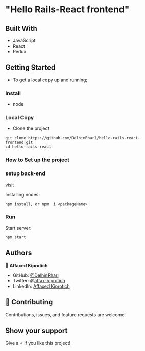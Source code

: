 # "Hello Rails-React frontend"


## Built With
- JavaScript
- React
- Redux

## Getting Started

- To get  a local copy up and running;

### Install

- node 

### Local Copy

- Clone the project

```
git clone https://github.com/DelhinRharl/hello-rails-react-frontend.git
cd hello-rails-react
```

### How to Set up the project

### setup back-end

[visit](https://github.com/DelhinRharl/hello-rails-react-backend.git)

Installing  nodes:

```
npm install, or npm  i <packageName>
```
### Run

Start server:

```
npm start
```
## Authors

👤 **Affaxed Kiprotich**

- GitHub: [@DelhinRharl](https://github.com/DelhinRharl)
- Twitter: [@affax-kiprotich](https://twitter.com/affax-kiprotich)
- LinkedIn: [Affaxed Kiprotich](https://www.linkedin.com/in/affaxed-kiprotich/)

## 🤝 Contributing

Contributions, issues, and feature requests are welcome!

## Show your support

Give a ⭐️ if you like this project!